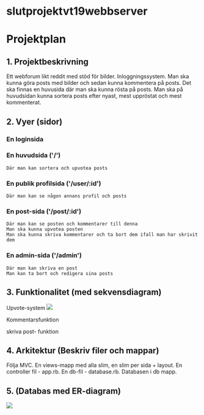 # slutprojektvt19webbserver

# Projektplan

## 1. Projektbeskrivning

Ett webforum likt reddit med stöd för bilder. Inloggningssystem. Man ska kunna göra posts med bilder och sedan kunna kommentera på posts. Det ska finnas en huvusida där man ska kunna rösta på posts. Man ska på huvudsidan kunna sortera posts efter nyast, mest uppröstat och mest kommenterat. 

## 2. Vyer (sidor)

### En loginsida

### En huvudsida ('/')
    Där man kan sortera och upvotea posts

### En publik profilsida  ('/user/:id')
    Där man kan se någon annans profil och posts

### En post-sida ('/post/:id')
    Där man kan se posten och kommentarer till denna
    Man ska kunna upvotea posten
    Man ska kunna skriva kommentarer och ta bort dem ifall man har skrivit dem

### En admin-sida ('/admin')
    Där man kan skriva en post
    Man kan ta bort och redigera sina posts

## 3. Funktionalitet (med sekvensdiagram)

Upvote-system
![](https://i.imgur.com/xHF89Rk.png)

Kommentarsfunktion

skriva post- funktion

## 4. Arkitektur (Beskriv filer och mappar)

Följa MVC.
En views-mapp med alla slim, en slim per sida + layout. 
En controller fil - app.rb. 
En db-fil - database.rb. 
Databasen i db mapp.


## 5. (Databas med ER-diagram)

![](https://i.imgur.com/VTEJHTf.png)